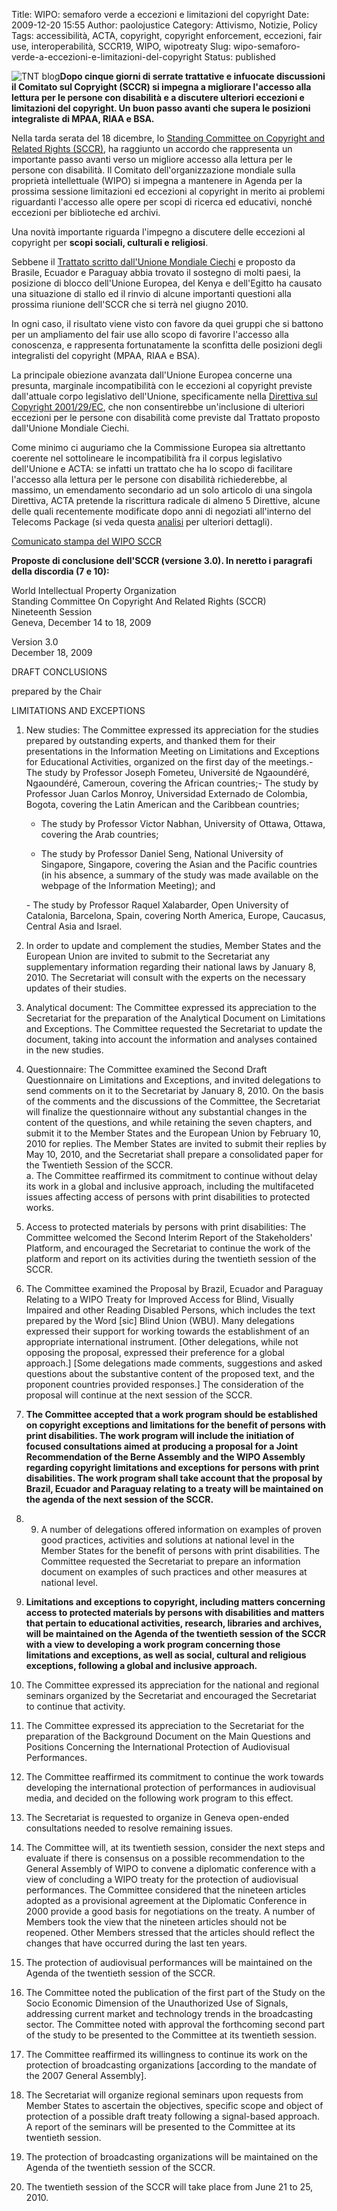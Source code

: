 Title: WIPO: semaforo verde a eccezioni e limitazioni del copyright
Date: 2009-12-20 15:55
Author: paolojustice
Category: Attivismo, Notizie, Policy
Tags: accessibilità, ACTA, copyright, copyright enforcement, eccezioni, fair use, interoperabilità, SCCR19, WIPO, wipotreaty
Slug: wipo-semaforo-verde-a-eccezioni-e-limitazioni-del-copyright
Status: published

![TNT blog](http://www.wipo.int/export/sites/www/shared/images/toplogo/en/logo.gif)**Dopo cinque giorni di serrate trattative e infuocate discussioni il Comitato sul Copryight (SCCR) si impegna a migliorare l'accesso alla lettura per le persone con disabilità e a discutere ulteriori eccezioni e limitazioni del copyright. Un buon passo avanti che supera le posizioni integraliste di MPAA, RIAA e BSA.**

**<!--more-->**

Nella tarda serata del 18 dicembre, lo [Standing Committee on Copyright and Related Rights (SCCR)](http://www.wipo.int/meetings/en/details.jsp?meeting_id=17462), ha raggiunto un accordo che rappresenta un importante passo avanti verso un migliore accesso alla lettura per le persone con disabilità. Il Comitato dell'organizzazione mondiale sulla proprietà intellettuale (WIPO) si impegna a mantenere in Agenda per la prossima sessione limitazioni ed eccezioni al copyright in merito ai problemi riguardanti l'accesso alle opere per scopi di ricerca ed educativi, nonché eccezioni per biblioteche ed archivi.

Una novità importante riguarda l'impegno a discutere delle eccezioni al copyright per **scopi sociali, culturali e religiosi**.

Sebbene il [Trattato scritto dall'Unione Mondiale Ciechi](http://www.wipo.int/meetings/en/doc_details.jsp?doc_id=122732) e proposto da Brasile, Ecuador e Paraguay abbia trovato il sostegno di molti paesi, la posizione di blocco dell'Unione Europea, del Kenya e dell'Egitto ha causato una situazione di stallo ed il rinvio di alcune importanti questioni alla prossima riunione dell'SCCR che si terrà nel giugno 2010.

In ogni caso, il risultato viene visto con favore da quei gruppi che si battono per un ampliamento del fair use allo scopo di favorire l'accesso alla conoscenza, e rappresenta fortunatamente la sconfitta delle posizioni degli integralisti del copyright (MPAA, RIAA e BSA).

La principale obiezione avanzata dall'Unione Europea concerne una presunta, marginale incompatibilità con le eccezioni al copyright previste dall'attuale corpo legislativo dell'Unione, specificamente nella [Direttiva sul Copyright 2001/29/EC](http://eur-lex.europa.eu/LexUriServ/LexUriServ.do?uri=OJ:L:2001:167:0010:0019:IT:PDF), che non consentirebbe un'inclusione di ulteriori eccezioni per le persone con disabilità come previste dal Trattato proposto dall'Unione Mondiale Ciechi.

Come minimo ci auguriamo che la Commissione Europea sia altrettanto coerente nel sottolineare le incompatibilità fra il corpus legislativo dell'Unione e ACTA: se infatti un trattato che ha lo scopo di facilitare l'accesso alla lettura per le persone con disabilità richiederebbe, al massimo, un emendamento secondario ad un solo articolo di una singola Direttiva, ACTA pretende la riscrittura radicale di almeno 5 Direttive, alcune delle quali recentemente modificate dopo anni di negoziati all'interno del Telecoms Package (si veda questa [analisi](http://blog.tntvillage.scambioetico.org/?p=4550) per ulteriori dettagli).

[Comunicato stampa del WIPO SCCR](http://www.wipo.int/pressroom/en/articles/2009/article_0061.html)

**Proposte di conclusione dell'SCCR (versione 3.0). In neretto i paragrafi della discordia (7 e 10):**

World Intellectual Property Organization  
Standing Committee On Copyright And Related Rights (SCCR)  
Nineteenth Session  
Geneva, December 14 to 18, 2009

Version 3.0  
December 18, 2009

DRAFT CONCLUSIONS

prepared by the Chair

LIMITATIONS AND EXCEPTIONS

1.  New studies: The Committee expressed its appreciation for the studies prepared by outstanding experts, and thanked them for their presentations in the Information Meeting on Limitations and Exceptions for Educational Activities, organized on the first day of the meetings.- The study by Professor Joseph Fometeu, Université de Ngaoundéré, Ngaoundéré, Cameroun, covering the African countries;- The study by Professor Juan Carlos Monroy, Universidad Externado de Colombia, Bogota, covering the Latin American and the Caribbean countries;

    - The study by Professor Victor Nabhan, University of Ottawa, Ottawa, covering the Arab countries;

    - The study by Professor Daniel Seng, National University of Singapore, Singapore, covering the Asian and the Pacific countries (in his absence, a summary of the study was made available on the webpage of the Information Meeting); and

    <p>
    - The study by Professor Raquel Xalabarder, Open University of Catalonia, Barcelona, Spain, covering North America, Europe, Caucasus, Central Asia and Israel.

2.  In order to update and complement the studies, Member States and the European Union are invited to submit to the Secretariat any supplementary information regarding their national laws by January 8, 2010. The Secretariat will consult with the experts on the necessary updates of their studies.
3.  Analytical document: The Committee expressed its appreciation to the Secretariat for the preparation of the Analytical Document on Limitations and Exceptions. The Committee requested the Secretariat to update the document, taking into account the information and analyses contained in the new studies.
4.  Questionnaire: The Committee examined the Second Draft Questionnaire on Limitations and Exceptions, and invited delegations to send comments on it to the Secretariat by January 8, 2010. On the basis of the comments and the discussions of the Committee, the Secretariat will finalize the questionnaire without any substantial changes in the content of the questions, and while retaining the seven chapters, and submit it to the Member States and the European Union by February 10, 2010 for replies. The Member States are invited to submit their replies by May 10, 2010, and the Secretariat shall prepare a consolidated paper for the Twentieth Session of the SCCR.  
   a. The Committee reaffirmed its commitment to continue without delay its work in a global and inclusive approach, including the multifaceted issues affecting access of persons with print disabilities to protected works.
5.  Access to protected materials by persons with print disabilities: The Committee welcomed the Second Interim Report of the Stakeholders' Platform, and encouraged the Secretariat to continue the work of the platform and report on its activities during the twentieth session of the SCCR.
6.  The Committee examined the Proposal by Brazil, Ecuador and Paraguay Relating to a WIPO Treaty for Improved Access for Blind, Visually Impaired and other Reading Disabled Persons, which includes the text prepared by the Word \[sic\] Blind Union (WBU). Many delegations expressed their support for working towards the establishment of an appropriate international instrument. \[Other delegations, while not opposing the proposal, expressed their preference for a global approach.\] \[Some delegations made comments, suggestions and asked questions about the substantive content of the proposed text, and the proponent countries provided responses.\] The consideration of the proposal will continue at the next session of the SCCR.
7.  **The Committee accepted that a work program should be established on copyright exceptions and limitations for the benefit of persons with print disabilities. The work program will include the initiation of focused consultations aimed at producing a proposal for a Joint Recommendation of the Berne Assembly and the WIPO Assembly regarding copyright limitations and exceptions for persons with print disabilities. The work program shall take account that the proposal by Brazil, Ecuador and Paraguay relating to a treaty will be maintained on the agenda of the next session of the SCCR.**
8.  9.  A number of delegations offered information on examples of proven good practices, activities and solutions at national level in the Member States for the benefit of persons with print disabilities. The Committee requested the Secretariat to prepare an information document on examples of such practices and other measures at national level.
10. **Limitations and exceptions to copyright, including matters concerning access to protected materials by persons with disabilities and matters that pertain to educational activities, research, libraries and archives, will be maintained on the Agenda of the twentieth session of the SCCR with a view to developing a work program concerning those limitations and exceptions, as well as social, cultural and religious exceptions, following a global and inclusive approach.**
11. The Committee expressed its appreciation for the national and regional seminars organized by the Secretariat and encouraged the Secretariat to continue that activity.
12. The Committee expressed its appreciation to the Secretariat for the preparation of the Background Document on the Main Questions and Positions Concerning the International Protection of Audiovisual Performances.
13. The Committee reaffirmed its commitment to continue the work towards developing the international protection of performances in audiovisual media, and decided on the following work program to this effect.
14. The Secretariat is requested to organize in Geneva open-ended consultations needed to resolve remaining issues.
15. The Committee will, at its twentieth session, consider the next steps and evaluate if there is consensus on a possible recommendation to the General Assembly of WIPO to convene a diplomatic conference with a view of concluding a WIPO treaty for the protection of audiovisual performances. The Committee considered that the nineteen articles adopted as a provisional agreement at the Diplomatic Conference in 2000 provide a good basis for negotiations on the treaty. A number of Members took the view that the nineteen articles should not be reopened. Other Members stressed that the articles should reflect the changes that have occurred during the last ten years.
16. The protection of audiovisual performances will be maintained on the Agenda of the twentieth session of the SCCR.
17. The Committee noted the publication of the first part of the Study on the Socio Economic Dimension of the Unauthorized Use of Signals, addressing current market and technology trends in the broadcasting sector. The Committee noted with approval the forthcoming second part of the study to be presented to the Committee at its twentieth session.
18. The Committee reaffirmed its willingness to continue its work on the protection of broadcasting organizations \[according to the mandate of the 2007 General Assembly\].
19. The Secretariat will organize regional seminars upon requests from Member States to ascertain the objectives, specific scope and object of protection of a possible draft treaty following a signal-based approach. A report of the seminars will be presented to the Committee at its twentieth session.
20. The protection of broadcasting organizations will be maintained on the Agenda of the twentieth session of the SCCR.
21. The twentieth session of the SCCR will take place from June 21 to 25, 2010.

